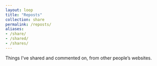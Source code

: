 ```yaml
---
layout: loop
title: "Reposts"
collection: share
permalink: /reposts/
aliases:
- /share/
- /shared/
- /shares/
---
```


Things I've shared and commented on, from other people’s websites.

